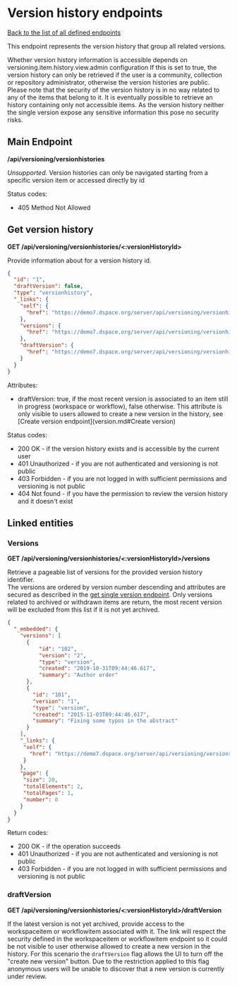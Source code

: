 # Version history endpoints

[Back to the list of all defined endpoints](endpoints.md)

This endpoint represents the version history that group all related versions.

Whether version history information is accessible depends on versioning.item.history.view.admin configuration
If this is set to true, the version history can only be retrieved if the user is a community, collection or repository administrator, otherwise the version histories are public.
Please note that the security of the version history is in no way related to any of the items that belong to it. 
It is eventually possible to retrieve an history containing only not accessible items. As the version history neither the single version expose any sensitive information this pose no security risks.

## Main Endpoint
**/api/versioning/versionhistories**   

_Unsupported._ Version histories can only be navigated starting from a specific version item or accessed directly by id

Status codes:
* 405 Method Not Allowed

## Get version history

**GET /api/versioning/versionhistories/<:versionHistoryId>**

Provide information about for a version history id.

```json
{
  "id": "1",
  "draftVersion": false,
  "type": "versionhistory",  
  "_links": {
    "self": {
      "href": "https://demo7.dspace.org/server/api/versioning/versionhistories/1"
    },
    "versions": {
      "href": "https://demo7.dspace.org/server/api/versioning/versionhistories/1/versions"
    },
    "draftVersion": {
      "href": "https://demo7.dspace.org/server/api/versioning/versionhistories/1/draftVersion"
    }
  }
}
```
Attributes:
- draftVersion: true, if the most recent version is associated to an item still in progress (workspace or workflow), false otherwise. This attribute is only visible to users allowed to create a new version in the history, see [Create version endpoint](version.md#Create version) 

Status codes:
* 200 OK - if the version history exists and is accessible by the current user
* 401 Unauthorized - if you are not authenticated and versioning is not public
* 403 Forbidden - if you are not logged in with sufficient permissions and versioning is not public
* 404 Not found - if you have the permission to review the version history and it doesn't exist

## Linked entities

### Versions

**GET /api/versioning/versionhistories/<:versionHistoryId>/versions**

Retrieve a pageable list of versions for the provided version history identifier.  
The versions are ordered by version number descending and attributes are secured as described in the [get single version endpoint](version.md#get-single-version).
Only versions related to archived or withdrawn items are return, the most recent version will be excluded from this list if it is not yet archived.

```json
{
  "_embedded": {
    "versions": [
      {
          "id": "102",
          "version": "2",
          "type": "version",
          "created": "2019-10-31T09:44:46.617",
          "summary": "Author order"
      },
      {
        "id": "101",
        "version": "1",
        "type": "version",
        "created": "2015-11-03T09:44:46.617",
        "summary": "Fixing some typos in the abstract"
      }
    ],
    "_links": {
     "self": {
       "href": "https://demo7.dspace.org/server/api/versioning/versions/search/findByHistory?historyId=1"
     }
    },
    "page": {
     "size": 20,
     "totalElements": 2,
     "totalPages": 1,
     "number": 0
    }
  }
}
```

Return codes:
* 200 OK - if the operation succeeds
* 401 Unauthorized - if you are not authenticated and versioning is not public
* 403 Forbidden - if you are not logged in with sufficient permissions and versioning is not public

### draftVersion

**GET /api/versioning/versionhistories/<:versionHistoryId>/draftVersion**

If the latest version is not yet archived, provide access to the workspaceitem or workflowitem associated with it.
The link will respect the security defined in the workspaceitem or workflowitem endpoint so it could be not visible to user otherwise allowed to create a new version in the history.
For this scenario the `draftVersion` flag allows the UI to turn off the "create new version" button. 
Due to the restriction applied to this flag anonymous users will be unable to discover that a new version is currently under review.
